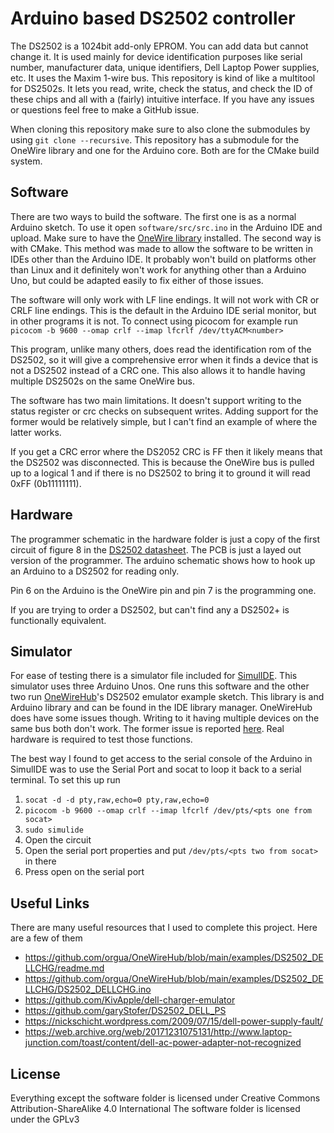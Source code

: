 # Arduino based DS2502 controller

The DS2502 is a 1024bit add-only EPROM. You can add data but cannot change it. It is used mainly for device identification purposes like serial number, manufacturer data, unique identifiers, Dell Laptop Power supplies, etc. It uses the Maxim 1-wire bus. This repository is kind of like a multitool for DS2502s. It lets you read, write, check the status, and check the ID of these chips and all with a (fairly) intuitive interface. If you have any issues or questions feel free to make a GitHub issue.

When cloning this repository make sure to also clone the submodules by using `git clone --recursive`. This repository has a submodule for the OneWire library and one for the Arduino core. Both are for the CMake build system.

## Software
There are two ways to build the software. The first one is as a normal Arduino sketch. To use it open `software/src/src.ino` in the Arduino IDE and upload. Make sure to have the [OneWire library](https://www.arduino.cc/reference/en/libraries/onewire/) installed. The second way is with CMake. This method was made to allow the software to be written in IDEs other than the Arduino IDE. It probably won't build on platforms other than Linux and it definitely won't work for anything other than a Arduino Uno, but could be adapted easily to fix either of those issues.

The software will only work with LF line endings. It will not work with CR or CRLF line endings. This is the default in the Arduino IDE serial monitor, but in other programs it is not. To connect using picocom for example run `picocom -b 9600 --omap crlf --imap lfcrlf /dev/ttyACM<number>`

This program, unlike many others, does read the identification rom of the DS2502, so it will give a comprehensive error when it finds a device that is not a DS2502 instead of a CRC one. This also allows it to handle having multiple DS2502s on the same OneWire bus.

The software has two main limitations. It doesn't support writing to the status register or crc checks on subsequent writes. Adding support for the former would be relatively simple, but I can't find an example of where the latter works.

If you get a CRC error where the DS2052 CRC is FF then it likely means that the DS2502 was disconnected. This is because the OneWire bus is pulled up to a logical 1 and if there is no DS2502 to bring it to ground it will read 0xFF (0b11111111).

## Hardware
The programmer schematic in the hardware folder is just a copy of the first circuit of figure 8 in the [DS2502 datasheet](https://www.analog.com/media/en/technical-documentation/data-sheets/DS2502.pdf). The PCB is just a layed out version of the programmer. The arduino schematic shows how to hook up an Arduino to a DS2502 for reading only.

Pin 6 on the Arduino is the OneWire pin and pin 7 is the programming one.

If you are trying to order a DS2502, but can't find any a DS2502+ is functionally equivalent.

## Simulator

For ease of testing there is a simulator file included for [SimulIDE](https://simulide.com/p/). This simulator uses three Arduino Unos. One runs this software and the other two run [OneWireHub](https://github.com/orgua/OneWireHub)'s DS2502 emulator example sketch. This library is and Arduino library and can be found in the IDE library manager. OneWireHub does have some issues though. Writing to it having multiple devices on the same bus both don't work. The former issue is reported [here](https://github.com/orgua/OneWireHub/issues/137). Real hardware is required to test those functions.

The best way I found to get access to the serial console of the Arduino in SimulIDE was to use the Serial Port and socat to loop it back to a serial terminal. To set this up run  
1. `socat -d -d pty,raw,echo=0 pty,raw,echo=0`
2. `picocom -b 9600 --omap crlf --imap lfcrlf /dev/pts/<pts one from socat>`
3. `sudo simulide`
4. Open the circuit
5. Open the serial port properties and put `/dev/pts/<pts two from socat>` in there
6. Press open on the serial port

## Useful Links

There are many useful resources that I used to complete this project. Here are a few of them
- https://github.com/orgua/OneWireHub/blob/main/examples/DS2502_DELLCHG/readme.md
- https://github.com/orgua/OneWireHub/blob/main/examples/DS2502_DELLCHG/DS2502_DELLCHG.ino
- https://github.com/KivApple/dell-charger-emulator
- https://github.com/garyStofer/DS2502_DELL_PS
- https://nickschicht.wordpress.com/2009/07/15/dell-power-supply-fault/
- https://web.archive.org/web/20171231075131/http://www.laptop-junction.com/toast/content/dell-ac-power-adapter-not-recognized

## License 
Everything except the software folder is licensed under Creative Commons Attribution-ShareAlike 4.0 International
The software folder is licensed under the GPLv3